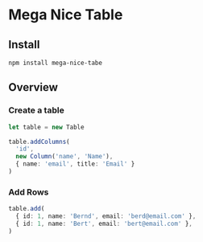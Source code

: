 # Mega Nice Table

## Install

`npm install mega-nice-tabe`

## Overview

### Create a table

```typescript
let table = new Table

table.addColumns(
  'id',
  new Column('name', 'Name'),
  { name: 'email', title: 'Email' }
)
```

### Add Rows

```typescript
table.add(
  { id: 1, name: 'Bernd', email: 'berd@email.com' },
  { id: 1, name: 'Bert', email: 'bert@email.com' },
)
```